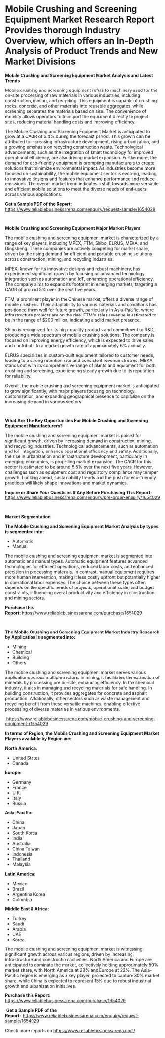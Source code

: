 <p><h1>Mobile Crushing and Screening Equipment Market Research Report Provides thorough Industry Overview, which offers an In-Depth Analysis of Product Trends and New Market Divisions</h1></p><p><strong>Mobile Crushing and Screening Equipment Market Analysis and Latest Trends</strong></p>
<p><p>Mobile crushing and screening equipment refers to machinery used for the on-site processing of raw materials in various industries, including construction, mining, and recycling. This equipment is capable of crushing rocks, concrete, and other materials into reusable aggregates, while screening separates the materials based on size. The convenience of mobility allows operators to transport the equipment directly to project sites, reducing material handling costs and improving efficiency.</p><p>The Mobile Crushing and Screening Equipment Market is anticipated to grow at a CAGR of 5.4% during the forecast period. This growth can be attributed to increasing infrastructure development, rising urbanization, and a growing emphasis on recycling construction waste. Technological advancements, such as the integration of smart technology for improved operational efficiency, are also driving market expansion. Furthermore, the demand for eco-friendly equipment is prompting manufacturers to create solutions that minimize environmental impact. As industries become more focused on sustainability, the mobile equipment sector is evolving, leading to innovative designs and features that enhance performance and reduce emissions. The overall market trend indicates a shift towards more versatile and efficient mobile solutions to meet the diverse needs of end-users across various applications.</p></p>
<p><strong>Get a Sample PDF of the Report:&nbsp;</strong> <a href="https://www.reliablebusinessarena.com/enquiry/request-sample/1654029?utm_campaign=2515&utm_medium=2&utm_source=Github&utm_content=ia&utm_term=07032025&utm_id=mobile-crushing-and-screening-equipment">https://www.reliablebusinessarena.com/enquiry/request-sample/1654029</a></p>
<p>&nbsp;</p>
<p><strong>Mobile Crushing and Screening Equipment Major Market Players</strong></p>
<p><p>The mobile crushing and screening equipment market is characterized by a range of key players, including MPEX, FTM, Shibo, ELRUS, MEKA, and Dingsheng. These companies are actively competing for market share, driven by the rising demand for efficient and portable crushing solutions across construction, mining, and recycling industries.</p><p>MPEX, known for its innovative designs and robust machinery, has experienced significant growth by focusing on advanced technology integration such as automation and IoT, enhancing operational efficiency. The company aims to expand its footprint in emerging markets, targeting a CAGR of around 5% over the next five years.</p><p>FTM, a prominent player in the Chinese market, offers a diverse range of mobile crushers. Their adaptability to various materials and conditions has positioned them well for future growth, particularly in Asia-Pacific, where infrastructure projects are on the rise. FTM's sales revenue is estimated to be in the range of $200 million, indicating a solid market presence.</p><p>Shibo is recognized for its high-quality products and commitment to R&D, producing a wide spectrum of mobile crushing solutions. The company is focused on improving energy efficiency, which is expected to drive sales and contribute to a market growth rate of approximately 6% annually.</p><p>ELRUS specializes in custom-built equipment tailored to customer needs, leading to a strong retention rate and consistent revenue streams. MEKA stands out with its comprehensive range of plants and equipment for both crushing and screening, experiencing steady growth due to its reputation for reliability.</p><p>Overall, the mobile crushing and screening equipment market is anticipated to grow significantly, with major players focusing on technology, customization, and expanding geographical presence to capitalize on the increasing demand in various sectors.</p></p>
<p>&nbsp;</p>
<p><strong>What Are The Key Opportunities For Mobile Crushing and Screening Equipment Manufacturers?</strong></p>
<p><p>The mobile crushing and screening equipment market is poised for significant growth, driven by increasing demand in construction, mining, and recycling industries. Technological advancements, such as automation and IoT integration, enhance operational efficiency and safety. Additionally, the rise in urbanization and infrastructure development, particularly in emerging economies, is propelling market expansion. The CAGR for this sector is estimated to be around 5.5% over the next five years. However, challenges such as equipment cost and regulatory compliance may temper growth. Looking ahead, sustainability trends and the push for eco-friendly practices will likely shape innovations and market dynamics.</p></p>
<p><strong>Inquire or Share Your Questions If Any Before Purchasing This Report:</strong> <a href="https://www.reliablebusinessarena.com/enquiry/pre-order-enquiry/1654029?utm_campaign=2515&utm_medium=2&utm_source=Github&utm_content=ia&utm_term=07032025&utm_id=mobile-crushing-and-screening-equipment">https://www.reliablebusinessarena.com/enquiry/pre-order-enquiry/1654029</a></p>
<p>&nbsp;</p>
<p><strong>Market Segmentation</strong></p>
<p><strong>The Mobile Crushing and Screening Equipment Market Analysis by types is segmented into:</strong></p>
<p><ul><li>Automatic</li><li>Manual</li></ul></p>
<p><p>The mobile crushing and screening equipment market is segmented into automatic and manual types. Automatic equipment features advanced technologies for efficient operations, reduced labor costs, and enhanced precision in processing materials. In contrast, manual equipment requires more human intervention, making it less costly upfront but potentially higher in operational labor expenses. The choice between these types often depends on the specific needs of projects, operational scale, and budget constraints, influencing overall productivity and efficiency in construction and mining sectors.</p></p>
<p><strong>Purchase this Report:&nbsp;</strong><a href="https://www.reliablebusinessarena.com/purchase/1654029?utm_campaign=2515&utm_medium=2&utm_source=Github&utm_content=ia&utm_term=07032025&utm_id=mobile-crushing-and-screening-equipment">https://www.reliablebusinessarena.com/purchase/1654029</a></p>
<p>&nbsp;</p>
<p><strong>The Mobile Crushing and Screening Equipment Market Industry Research by Application is segmented into:</strong></p>
<p><ul><li>Mining</li><li>Chemical</li><li>Building</li><li>Others</li></ul></p>
<p><p>The mobile crushing and screening equipment market serves various applications across multiple sectors. In mining, it facilitates the extraction of minerals by processing ore on-site, enhancing efficiency. In the chemical industry, it aids in managing and recycling materials for safe handling. In building construction, it provides aggregates for concrete and asphalt production. Additionally, other sectors such as waste management and recycling benefit from these versatile machines, enabling effective processing of diverse materials in various environments.</p></p>
<p><a href="https://www.reliablebusinessarena.com/mobile-crushing-and-screening-equipment-r1654029?utm_campaign=2515&utm_medium=2&utm_source=Github&utm_content=ia&utm_term=07032025&utm_id=mobile-crushing-and-screening-equipment">&nbsp;https://www.reliablebusinessarena.com/mobile-crushing-and-screening-equipment-r1654029</a></p>
<p><strong>In terms of Region, the Mobile Crushing and Screening Equipment Market Players available by Region are:</strong></p>
<p>
    <p> <strong> North America: </strong>
        <ul>
            <li>United States</li>
            <li>Canada</li>
        </ul>
        </p> 
    <p> <strong> Europe: </strong>
        <ul>
            <li>Germany</li>
            <li>France</li>
            <li>U.K.</li>
            <li>Italy</li>
            <li>Russia</li>
        </ul>
        </p> 
    <p> <strong> Asia-Pacific: </strong>
        <ul>
            <li>China</li>
            <li>Japan</li>
            <li>South Korea</li>
            <li>India</li>
            <li>Australia</li>
            <li>China Taiwan</li>
            <li>Indonesia</li>
            <li>Thailand</li>
            <li>Malaysia</li>
        </ul>
        </p> 
    <p> <strong> Latin America: </strong>
        <ul>
            <li>Mexico</li>
            <li>Brazil</li>
            <li>Argentina Korea</li>
            <li>Colombia</li>
        </ul>
        </p> 
    <p> <strong> Middle East & Africa: </strong>
        <ul>
            <li>Turkey</li>
            <li>Saudi</li>
            <li>Arabia</li>
            <li>UAE</li>
            <li>Korea</li>
        </ul>
    </p>
    </p>
<p><p>The mobile crushing and screening equipment market is witnessing significant growth across various regions, driven by increasing infrastructure and construction activities. North America and Europe are anticipated to dominate the market, collectively holding approximately 50% market share, with North America at 28% and Europe at 22%. The Asia-Pacific region is emerging as a key player, projected to capture 30% market share, while China is expected to represent 15% due to robust industrial growth and urbanization initiatives.</p></p>
<p><strong>Purchase this Report: </strong><a href="https://www.reliablebusinessarena.com/purchase/1654029?utm_campaign=2515&utm_medium=2&utm_source=Github&utm_content=ia&utm_term=07032025&utm_id=mobile-crushing-and-screening-equipment">https://www.reliablebusinessarena.com/purchase/1654029</a></p>
<p>&nbsp;<strong>Get a Sample PDF of the Report:&nbsp;&nbsp;</strong><a href="https://www.reliablebusinessarena.com/enquiry/request-sample/1654029?utm_campaign=2515&utm_medium=2&utm_source=Github&utm_content=ia&utm_term=07032025&utm_id=mobile-crushing-and-screening-equipment">https://www.reliablebusinessarena.com/enquiry/request-sample/1654029</a></p>
<p><strong></strong></p>
<p>Check more reports on <a href="https://www.reliablebusinessarena.com/?utm_campaign=2515&utm_medium=2&utm_source=Github&utm_content=ia&utm_term=07032025&utm_id=mobile-crushing-and-screening-equipment">https://www.reliablebusinessarena.com/</a></p>